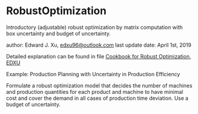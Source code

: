# RobustOptimization
Introductory (adjustable) robust optimization by matrix computation with box uncertainty and budget of uncertainty.


author: Edward J. Xu, edxu96@outlook.com
last update date: April 1st, 2019

Detailed explanation can be found in file [Cookbook for Robust Optimization, EDXU](cookbook_edxu.pdf)

Example: Production Planning with Uncertainty in Production Efficiency

Formulate a robust optimization model that decides the number of machines and production quantities for each product and machine to have minimal cost and cover the demand in all cases of production time deviation. Use a budget of uncertainty.
